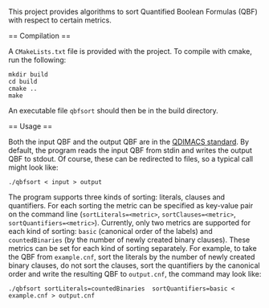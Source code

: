 This project provides algorithms to sort Quantified Boolean Formulas (QBF) with respect to certain metrics. 

== Compilation ==

A `CMakeLists.txt` file is provided with the project. To compile with cmake, run the following:
```
mkdir build
cd build
cmake ..
make
```
An executable file `qbfsort` should then be in the build directory.

== Usage ==

Both the input QBF and the output QBF are in the [QDIMACS standard](https://www.qbflib.org/qdimacs.html). By default, the program reads the input QBF from stdin and writes the output QBF to stdout. Of course, these can be redirected to files, so a typical call might look like:
```
./qbfsort < input > output
```

The program supports three kinds of sorting: literals, clauses and quantifiers. For each sorting the metric can be specified as key-value pair on the command line (`sortLiterals=<metric>`, `sortClauses=<metric>`, `sortQuantifiers=<metric>`). Currently, only two metrics are supported for each kind of sorting: `basic` (canonical order of the labels) and `countedBinaries` (by the number of newly created binary clauses). These metrics can be set for each kind of sorting separately. For example, to take the QBF from `example.cnf`, sort the literals by the number of newly created binary clauses, do not sort the clauses, sort the quantifiers by the canonical order and write the resulting QBF to `output.cnf`, the command may look like:
```
./qbfsort sortLiterals=countedBinaries  sortQuantifiers=basic < example.cnf > output.cnf
```
